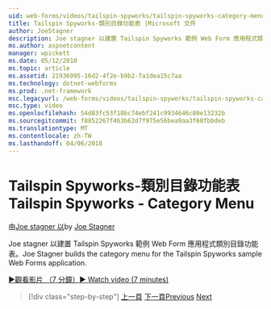 ```yaml
---
uid: web-forms/videos/tailspin-spyworks/tailspin-spyworks-category-menu
title: Tailspin Spyworks-類別目錄功能表 |Microsoft 文件
author: JoeStagner
description: Joe stagner 以建置 Tailspin Spyworks 範例 Web Form 應用程式類別目錄功能表。
ms.author: aspnetcontent
manager: wpickett
ms.date: 05/12/2010
ms.topic: article
ms.assetid: 21936995-16d2-4f2e-b9b2-fa1dea15c7aa
ms.technology: dotnet-webforms
ms.prod: .net-framework
msc.legacyurl: /web-forms/videos/tailspin-spyworks/tailspin-spyworks-category-menu
msc.type: video
ms.openlocfilehash: 54d83fc53f18bc74ebf241c9934646c80e13232b
ms.sourcegitcommit: f8852267f463b62d7f975e56bea9aa3f68fbbdeb
ms.translationtype: MT
ms.contentlocale: zh-TW
ms.lasthandoff: 04/06/2018
---
```

<a name="tailspin-spyworks---category-menu"></a><span data-ttu-id="765df-103">Tailspin Spyworks-類別目錄功能表</span><span class="sxs-lookup"><span data-stu-id="765df-103">Tailspin Spyworks - Category Menu</span></span>
====================
<span data-ttu-id="765df-104">由[Joe stagner 以](https://github.com/JoeStagner)</span><span class="sxs-lookup"><span data-stu-id="765df-104">by [Joe Stagner](https://github.com/JoeStagner)</span></span>

<span data-ttu-id="765df-105">Joe stagner 以建置 Tailspin Spyworks 範例 Web Form 應用程式類別目錄功能表。</span><span class="sxs-lookup"><span data-stu-id="765df-105">Joe Stagner builds the category menu for the Tailspin Spyworks sample Web Forms application.</span></span>

[<span data-ttu-id="765df-106">&#9654;觀看影片 （7 分鐘）</span><span class="sxs-lookup"><span data-stu-id="765df-106">&#9654; Watch video (7 minutes)</span></span>](https://channel9.msdn.com/Blogs/ASP-NET-Site-Videos/tailspin-spyworks-category-menu)

> [!div class="step-by-step"]
> <span data-ttu-id="765df-107">[上一頁](tailspin-spyworks-directory-organization.md)
> [下一頁](tailspin-spyworks-display-the-product-list.md)</span><span class="sxs-lookup"><span data-stu-id="765df-107">[Previous](tailspin-spyworks-directory-organization.md)
[Next](tailspin-spyworks-display-the-product-list.md)</span></span>
